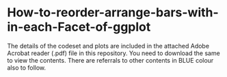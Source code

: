 # How-to-reorder-arrange-bars-with-in-each-Facet-of-ggplot

The details of the codeset and plots are included in the attached Adobe Acrobat reader (.pdf) file in this repository. 
You need to download the same to view the contents. There are referrals to other contents in BLUE colour also to follow.

